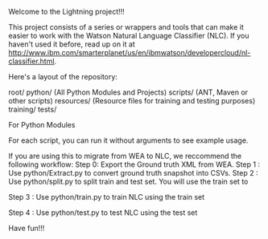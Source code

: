 Welcome to the Lightning project!!!



This project consists of a series or wrappers and tools that can make it easier to work with the Watson Natural Language Classifier (NLC). If you haven't used it before, read up on it at http://www.ibm.com/smarterplanet/us/en/ibmwatson/developercloud/nl-classifier.html.


 Here's a layout of the repository:

root/
 python/ (All Python Modules and Projects)
 scripts/ (ANT, Maven or other scripts)
 resources/ (Resource files for training and testing purposes)
    training/
    tests/

For Python Modules

For each script, you can run it without arguments to see example usage.

If you are using this to migrate from WEA to NLC, we reccommend the following workflow:
Step 0: Export the Ground truth XML from WEA. 
Step 1 : Use python/Extract.py to convert ground truth snapshot into CSVs. 
Step 2 : Use python/split.py to split train and test set. You will use the train set to 

Step 3 : Use python/train.py to train NLC using the train set

Step 4 : Use python/test.py to test NLC using the test set

Have fun!!! 
